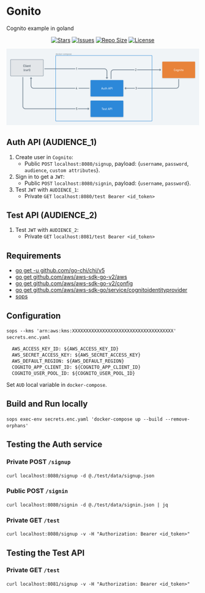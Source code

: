 # Gonito
Cognito example in goland

<p align="center">
  <a href="https://github.com/milennik/gonito/stargazers">
    <img alt="Stars" src="https://img.shields.io/github/stars/milennik/gonito?style=for-the-badge&logo=starship&color=C9CBFF&logoColor=D9E0EE&labelColor=302D41"></a>
  <a href="https://github.com/milennik/gonito/issues">
    <img alt="Issues" src="https://img.shields.io/github/issues/milennik/gonito?style=for-the-badge&logo=bilibili&color=F5E0DC&logoColor=D9E0EE&labelColor=302D41"></a>
  <a href="https://github.com/milennik/gonito">
    <img alt="Repo Size" src="https://img.shields.io/github/repo-size/milennik/gonito?color=%23DDB6F2&label=SIZE&logo=codesandbox&style=for-the-badge&logoColor=D9E0EE&labelColor=302D41"/></a>
  <a href="https://github.com/milennik/gonito">
    <img alt="License" src="https://img.shields.io/github/license/milennik/gonito?style=for-the-badge&logo=starship&color=C9CBFF&logoColor=D9E0EE&labelColor=302D41"/></a>
</p>

![](gonito.png)

## Auth API (AUDIENCE_1)
1. Create user in `Cognito`: 
   - Public `POST` `localhost:8080/signup`, payload: {`username`, `password`, `audience`, `custom attributes`}.
2. Sign in to get a `JWT`:
   - Public `POST` `localhost:8080/signin`, payload: {`username`, `password`}.
3. Test `JWT` with `AUDIENCE_1`:
   - Private `GET` `localhost:8080/test Bearer <id_token>`

## Test API (AUDIENCE_2)
1. Test `JWT` with `AUDIENCE_2`:
   - Private `GET` `localhost:8081/test Bearer <id_token>`

## Requirements
- [go get -u github.com/go-chi/chi/v5](https://github.com/go-chi/chi)
- [go get github.com/aws/aws-sdk-go-v2/aws](https://github.com/aws/aws-sdk-go-v2#getting-started)
- [go get github.com/aws/aws-sdk-go-v2/config](https://github.com/aws/aws-sdk-go-v2#getting-started)
- [go get github.com/aws/aws-sdk-go/service/cognitoidentityprovider](https://docs.aws.amazon.com/sdk-for-go/api/service/cognitoidentityprovider/)
- [sops](https://github.com/mozilla/sops)

## Configuration
`sops --kms 'arn:aws:kms:XXXXXXXXXXXXXXXXXXXXXXXXXXXXXXXXXXXXX' secrets.enc.yaml `

      AWS_ACCESS_KEY_ID: ${AWS_ACCESS_KEY_ID}
      AWS_SECRET_ACCESS_KEY: ${AWS_SECRET_ACCESS_KEY}
      AWS_DEFAULT_REGION: ${AWS_DEFAULT_REGION}
      COGNITO_APP_CLIENT_ID: ${COGNITO_APP_CLIENT_ID}
      COGNITO_USER_POOL_ID: ${COGNITO_USER_POOL_ID}

Set `AUD` local variable in `docker-compose`.

## Build and Run locally
`sops exec-env secrets.enc.yaml 'docker-compose up --build --remove-orphans'`

## Testing the Auth service

###  Private POST `/signup`
`curl localhost:8080/signup -d @./test/data/signup.json`

###  Public POST `/signin`
`curl localhost:8080/signin -d @./test/data/signin.json | jq`

### Private GET `/test`
`curl localhost:8080/signup -v -H "Authorization: Bearer <id_token>"`

## Testing the Test API

### Private GET `/test`
`curl localhost:8081/signup -v -H "Authorization: Bearer <id_token>"`